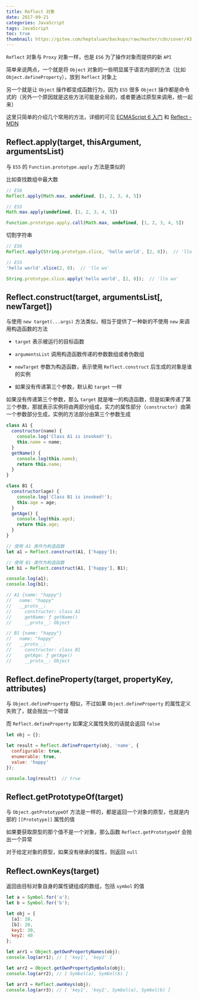 ```yaml
---
title: Reflect 对象
date: 2017-09-21
categories: JavaScript
tags: JavaScript
toc: true
thumbnail: https://gitee.com/heptaluan/backups/raw/master/cdn/cover/43.jpg
---
```


`Reflect` 对象与 `Proxy` 对象一样，也是 `ES6` 为了操作对象而提供的新 `API`

<!--more-->

简单来说两点，一个就是将 `Object` 对象的一些明显属于语言内部的方法（比如 `Object.defineProperty`），放到 `Reflect` 对象上

另一个就是让 `Object` 操作都变成函数行为，因为 `ES5` 很多 `Object` 操作都是命令式的（另外一个原因就是这些方法可能是全局的，或者要通过原型来调用，统一起来）

这里只简单的介绍几个常用的方法，详细的可见 [ECMAScript 6 入门](http://es6.ruanyifeng.com/#docs/reflect) 和 [Reflect - MDN](https://developer.mozilla.org/zh-CN/docs/Web/JavaScript/Reference/Global_Objects/Reflect)


## Reflect.apply(target, thisArgument, argumentsList)

与 `ES5` 的 `Function.prototype.apply` 方法是类似的

比如查找数组中最大数

```js
// ES6 
Reflect.apply(Math.max, undefined, [1, 2, 3, 4, 5])

// ES5
Math.max.apply(undefined, [1, 2, 3, 4, 5])

Function.prototype.apply.call(Math.max, undefined, [1, 2, 3, 4, 5])
```

切割字符串

```js
// ES6 
Reflect.apply(String.prototype.slice, 'hello world', [2, 8]);  // 'llo wo'

// ES5 
'hello world'.slice(2, 8);  // 'llo wo'

String.prototype.slice.apply('hello world', [2, 8]);  // 'llo wo'
```



## Reflect.construct(target, argumentsList[, newTarget])

与使用 `new target(...args)` 方法类似，相当于提供了一种新的不使用 `new` 来调用构造函数的方法

* `target` 表示被运行的目标函数

* `argumentsList` 调用构造函数传递的参数数组或者伪数组

* `newTarget` 参数为构造函数，表示使用 `Reflect.construct` 后生成的对象是谁的实例

* 如果没有传递第三个参数，默认和 `target` 一样

如果没有传递第三个参数，那么 `target` 就是唯一的构造函数，但是如果传递了第三个参数，那就表示实例将由两部分组成，实力的属性部分（`constructor`）由第一个参数部分生成，实例的方法部分由第三个参数生成

```js
class A1 {
  constructor(name) {
    console.log('Class A1 is invoked!');
    this.name = name;
  }
  getName() {
    console.log(this.name);
    return this.name;
  }
}

class B1 {
  constructor(age) {
    console.log('Class B1 is invoked!');
    this.age = age;
  }
  getAge() {
    console.log(this.age);
    return this.age;
  }
}

// 使用 A1 类作为构造函数
let a1 = Reflect.construct(A1, ['happy']);

// 使用 B1 类作为构造函数
let b1 = Reflect.construct(A1, ['happy'], B1);

console.log(a1);
console.log(b1);

// A1 {name: "happy"}
//   name: "happy"
//   __proto__:
//     constructor: class A1
//     getName: ƒ getName()
//     __proto__: Object

// B1 {name: "happy"}
//   name: "happy"
//   __proto__:
//     constructor: class B1
//     getAge: ƒ getAge()
//     __proto__: Object
```



## Reflect.defineProperty(target, propertyKey, attributes)

与 `Object.defineProperty` 相似，不过如果 `Object.defineProperty` 的属性定义失败了，就会抛出一个错误

而 `Reflect.defineProperty` 如果定义属性失败的话就会返回 `false`

```js
let obj = {};

let result = Reflect.defineProperty(obj, 'name', {
  configurable: true,
  enumerable: true,
  value: 'happy'
});

console.log(result)  // true
```



## Reflect.getPrototypeOf(target)

与 `Object.getPrototypeOf` 方法是一样的，都是返回一个对象的原型，也就是内部的 `[[Prototype]]` 属性的值

如果要获取原型的那个值不是一个对象，那么函数 `Reflect.getPrototypeOf` 会抛出一个异常

对于给定对象的原型，如果没有继承的属性，则返回 `null`



## Reflect.ownKeys(target)

返回由目标对象自身的属性键组成的数组，包括 `symbol` 的值

```js
let a = Symbol.for('a');
let b = Symbol.for('b');

let obj = {
  [a]: 10,
  [b]: 20,
  key1: 30,
  key2: 40
};

let arr1 = Object.getOwnPropertyNames(obj);
console.log(arr1); // [ 'key1', 'key2' ]

let arr2 = Object.getOwnPropertySymbols(obj);
console.log(arr2); // [ Symbol(a), Symbol(b) ]

let arr3 = Reflect.ownKeys(obj);
console.log(arr3); // [ 'key1', 'key2', Symbol(a), Symbol(b) ]
```
